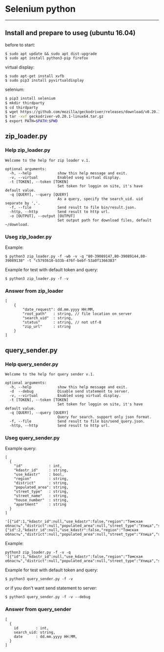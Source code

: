 # Selenium python
---

## Install and prepare to useg (ubuntu 16.04)
before to start:
```
$ sudo apt update && sudo apt dist-upgrade
$ sudo apt install python3-pip firefox
```

virtual display:
```
$ sudo apt-get install xvfb
$ sudo pip3 install pyvirtualdisplay
```

selenium:
```sh
$ pip3 install selenium
$ mkdir thirdparty
$ cd thirdparty
$ wget https://github.com/mozilla/geckodriver/releases/download/v0.20.1/geckodriver-v0.20.1-linux64.tar.gz
$ tar -xvf geckodriver-v0.20.1-linux64.tar.gz
$ export PATH=$PATH:$PWD
```

## zip_loader.py
### Help zip_loader.py
```
Welcome to the help for zip loader v.1.

optional arguments:
  -h, --help            show this help message and exit.
  -v, --virtual         Enabled useg virtual display.
  -t [TOKEN], --token [TOKEN]
                        Set token for loggin on site, it's have default value.
  -q [QUERY], --query [QUERY]
                        As a query, specify the search_uid. uid separate by ','.
  -f, --file            Send result to file bin/result.json.
  -http, --http         Send result to http url.
  -o [OUTPUT], --output [OUTPUT]
                        Set output path for download files, default ~/download.
```

### Useg zip_loader.py
Example: 
```
$ python3 zip_loader.py -f -wb -v -q "80-39089147,80-39089144,80-39089138" -t "c5793610-b33b-476f-bebf-53a0f1366383"

```
Example for test with default token and query: 
```
$ python3 zip_loader.py -f -v

```

### Answer from zip_loader
```
[
    {
        "date_request": dd.mm.yyyy HH:MM,
        "root_path"   : string, // file location on server 
        "search_uid"  : string,
        "status"      : string, // not utf-8
        "zip_url"     : string
    }
]

```

## query_sender.py
### Help query_sender.py
```
Welcome to the help for query sender v.1.

optional arguments:
  -h, --help            show this help message and exit.
  -d  --debug           Disable send statement to server.
  -v, --virtual         Enabled useg virtual display.
  -t [TOKEN], --token [TOKEN]
                        Set token for loggin on site, it's have default value.
  -q [QUERY], --query [QUERY]
                        Query for search. support only json format.
  -f, --file            Send result to file bin/send_query.json.
  -http, --http         Send result to http url.
```

### Useg query_sender.py
Example query: 
```
[
  {
    "id"            : int,
    "kdastr_id"     : string,
    "use_kdastr"    : bool,
    "region"        : string,
    "district"      : string,
    "populated_area": string,
    "street_type"   : string,
    "street_name"   : string,
    "house_number"  : string,
    "apartment"     : string
  }
]

'[{"id":1,"kdastr_id":null,"use_kdastr":false,"region":"Томская область","district":null,"populated_area":null,"street_type":"Улица","street_name":"Красноармейская","house_number":"148","apartment":"10"},{"id":2,"kdastr_id":null,"use_kdastr":false,"region":"Томская область","district":null,"populated_area":null,"street_type":"Улица","street_name":"Красноармейская","house_number":"148","apartment":"6"}]'

```

Example:
```
python3 zip_loader.py -f -v -q '[{"id":1,"kdastr_id":null,"use_kdastr":false,"region":"Томская область","district":null,"populated_area":null,"street_type":"Улица","street_name":"Красноармейская","house_number":"148","apartment":"17"}]'
```

Example for test with default token and query: 
```
$ python3 query_sender.py -f -v

```
or if you don't want send statement to server: 
```
$ python3 query_sender.py -f -v --debug

```

### Answer from query_sender
```
[
  {
    id        : int,
    search_uid: string,
    date      : dd.mm.yyyy HH:MM,
  }
]
```